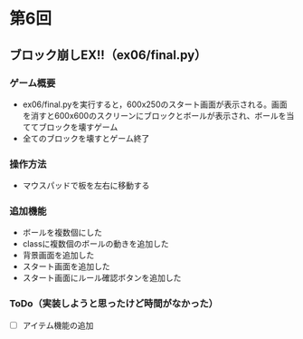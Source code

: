 # 第6回
## ブロック崩しEX!!（ex06/final.py）
### ゲーム概要
- ex06/final.pyを実行すると，600x250のスタート画面が表示される。画面を消すと600x600のスクリーンにブロックとボールが表示され、ボールを当ててブロックを壊すゲーム
- 全てのブロックを壊すとゲーム終了
### 操作方法
- マウスパッドで板を左右に移動する
### 追加機能
- ボールを複数個にした
- classに複数個のボールの動きを追加した
- 背景画面を追加した
- スタート画面を追加した
- スタート画面にルール確認ボタンを追加した
### ToDo（実装しようと思ったけど時間がなかった）
- [ ] アイテム機能の追加